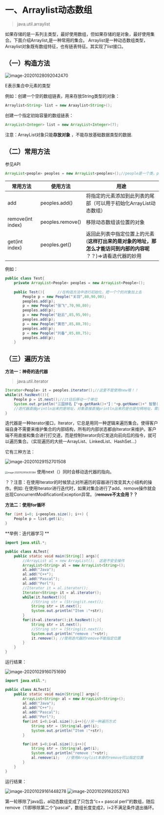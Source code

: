 # 一、Arraylist动态数组

> java.util.arraylist 

如果存储的是一系列主类型，最好使用数组，但如果存储的是对象，最好使用集合。下面介绍Arraylist,是一种常用的集合。 Arraylist是一种动态数组类型，Arraylist对象既有数组特征，也有链表特征。其实现了list接口。

## （一）构造方法

![image-20201028092042470](C:\Users\win10\AppData\Roaming\Typora\typora-user-images\image-20201028092042470.png)

E表示集合中元素的类型

例如：创建一个空的数组链表，用来存放String类型的对象：

```java
Arraylist<String> list = new Araaylist<String>();
```

创建一个指定初始容量的数组链表：

```java
ArrayList<Integer> list = new ArrayList<Integer>(7);
```

注意：ArrayList对象只能**存放对象** ，不能存放基础数据类型的数据.

## （二）常用方法

参见API

```java
ArrayList<people> peoples = new ArrayList<peoples>();//people是一个类，peoples是包含很多people类的对象的动态数组
```

| 常用方法          | 使用方法         | 用途                                                         |
| ----------------- | ---------------- | ------------------------------------------------------------ |
| add               | peoples.add()    | 将指定的元素添加到此列表的尾部（可以用于初始化ArrayList动态数组） |
| remove(int index) | peoples.remove() | 移除动态数组该位置的对象                                     |
| get(int index)    | peoples.get()    | 返回此列表中指定位置上的元素(**这样打出来的是对象的地址，那怎么才能访问到内部的内容呢** ？？)=>请看迭代器的妙用 |

例如：

```java
public class Test{
	private ArrayList<People> peoples = new ArrayList<People>();
	
	public Test(){		//在构造方法中进行初始化，把一个个的对象加上去
		People p = new People("关羽",80,90,90);
		peoples.add(p);
		p = new People("张飞",70,90,80);
		peoples.add(p);
		p = new People("赵云",85,95,90);
		peoples.add(p);
		p = new People("黄忠",85,80,70);
		peoples.add(p);
		p = new People("刘备",85,80,75);
		peoples.add(p);		
	}
```



## （三）遍历方法

**方法一：神奇的迭代器** 

> java.util.iterator

```java
Iterator<People> it = peoples.iterator();//这里不是使用new哦！！
while(it.hasNext()){
	People p = it.next();//it往后移动一个单位
	System.out.println("三国排名【"+p.getRank()+"】："+p.getName()+" 智慧("+p.getZhihui()+"),攻击("+p.getGongji()+"),防御("+p.getFangyu()+")");
    //迭代器直接println出来的是地址，对象直接直接println出来的是也是句柄地址，需要深入到属性才可以正常打印
}
```

迭代器是一种iterator接口，Iterator，它总是用同一种逻辑来遍历集合。使得客户端自身不需要来维护集合的内部结构，所有的内部状态都由Iterator来维护。客户端不用直接和集合进行打交道，而是控制Iterator向它发送向前向后的指令，就可以遍历集合。（实现遍历的大统一ArrayList、LinkedList、HashSet...）

它有三种方法：

![image-20201029152701508](C:\Users\win10\AppData\Roaming\Typora\typora-user-images\image-20201029152701508.png) 

<img src="C:\Users\win10\AppData\Roaming\Typora\typora-user-images\image-20201029154351384.png" alt="image-20201029154351384" style="zoom:50%;" />  使用next（）同时会移动迭代器的指向。

？？注意：在使用Iterator的时候禁止对所遍历的容器进行改变其大小结构的操作。例如: 在使用Iterator进行迭代时，如果对集合进行了add、remove操作就会出现ConcurrentModificationException异常。（**remove不太会用？？** 



**方法二：使用for循环** 

```java
for (int i=0; i<peoples.size(); i++) {
    People p = list.get(i);        
}
```



**举例：迭代器学习 **  

```java
import java.util.*;

public class ALTest{
	public static void main(String[] args){
		//ArrayList al = new ArrayList();  这是不安全操作
		ArrayList<String> al = new ArrayList<String>();
		al.add("Java");
		al.add("C++");
		al.add("Pascal");
		al.add("Perl");
		//Iterator it = al.iterator();
		Iterator<String> it = al.iterator();
		while(it.hasNext()){
			//String str = (String)it.next();
			String str = it.next();
			System.out.println("Item :"+str);
		}
		for(it=al.iterator();it.hasNext();){
			String str = it.next();
			//String str = (String)it.next();
			System.out.println("remove :"+str);
			it.remove(); //使用迭代器的remove不能指定位置			
		}
	}
}
```

运行结果：

<img src="C:\Users\win10\AppData\Roaming\Typora\typora-user-images\image-20201029160751690.png" alt="image-20201029160751690" style="zoom:100%;" /> 



```java
import java.util.*;

public class ALTest1{
	public static void main(String[] args){
		ArrayList<String> al = new ArrayList<String>();
		al.add("Java");
		al.add("C++");
		al.add("Pascal");
		al.add("Perl");
		for(int i=0;i<al.size();i++){//另一种遍历方式
			String str = (String)al.get(i);
			System.out.println("Item :"+str);
		}

		for(int i=0;i<al.size();i++){
			String str = (String)al.get(i);
			System.out.println("remove :"+str);
			al.remove(i);	//使用Arraylist本身的remove可以指定位置		
		}
	}
}
```

运行结果：

![image-20201029161448278](C:\Users\win10\AppData\Roaming\Typora\typora-user-images\image-20201029161448278.png) ![image-20201029162052763](C:\Users\win10\AppData\Roaming\Typora\typora-user-images\image-20201029162052763.png) 

第一轮移除了java后，al动态数组变成了只包含“c++  pascal perl"的数组，随后remove（1)即移除第二个”pascal"，数组长度变成2，i=2不满足条件退出循环。